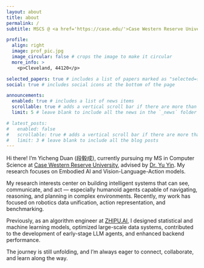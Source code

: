 ```yaml
---
layout: about
title: about
permalink: /
subtitle: MSCS @ <a href='https://case.edu/'>Case Western Reserve University</a>.

profile:
  align: right
  image: prof_pic.jpg
  image_circular: false # crops the image to make it circular
  more_info: >
    <p>Cleveland, 44120</p>

selected_papers: true # includes a list of papers marked as "selected={true}"
social: true # includes social icons at the bottom of the page

announcements:
  enabled: true # includes a list of news items
  scrollable: true # adds a vertical scroll bar if there are more than 3 news items
  limit: 5 # leave blank to include all the news in the `_news` folder

# latest_posts:
#   enabled: false
#   scrollable: true # adds a vertical scroll bar if there are more than 3 new posts items
#   limit: 3 # leave blank to include all the blog posts
---
```


Hi there! I’m Yicheng Duan (段毅成), currently pursuing my MS in Computer Science at [Case Western Reserve University](https://case.edu/), advised by [Dr. Yu Yin](https://yin-yu.github.io/). My research focuses on Embodied AI and Vision-Language-Action models.

My research interests center on building intelligent systems that can see, communicate, and act — especially humanoid agents capable of navigating, reasoning, and planning in complex environments. Recently, my work has focused on robotics data unification, action representation, and benchmarking.

Previously, as an algorithm engineer at [ZHIPU.AI](https://z.ai), I designed statistical and machine learning models, optimized large-scale data systems, contributed to the development of early-stage LLM agents, and enhanced backend performance.

The journey is still unfolding, and I’m always eager to connect, collaborate, and learn along the way.